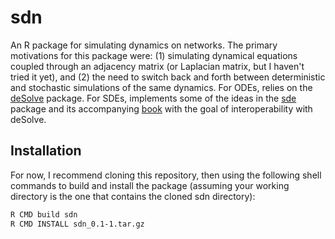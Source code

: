 # sdn

An R package for simulating dynamics on networks. The primary motivations for this package were: (1) simulating dynamical equations coupled through an adjacency matrix (or Laplacian matrix, but I haven't tried it yet), and (2) the need to switch back and forth between deterministic and stochastic simulations of the same dynamics. For ODEs, relies on the [deSolve](https://cran.r-project.org/package=deSolve) package. For SDEs, implements some of the ideas in the [sde](https://cran.r-project.org/package=sde) package and its accompanying [book](https://link.springer.com/book/10.1007/978-0-387-75839-8) with the goal of interoperability with deSolve. 

## Installation

For now, I recommend cloning this repository, then using the following shell commands to build and install the package (assuming your working directory is the one that contains the cloned sdn directory):

```sh
R CMD build sdn
R CMD INSTALL sdn_0.1-1.tar.gz
```

